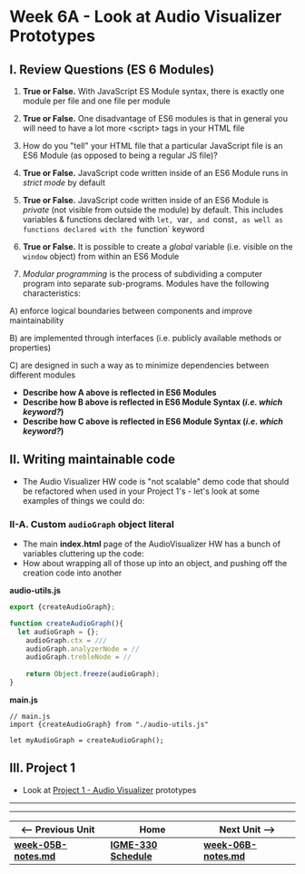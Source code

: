# Week 6A - Look at Audio Visualizer Prototypes

## I. Review Questions (ES 6 Modules) <a id="review-questions"></a>

1) **True or False.** With JavaScript ES Module syntax, there is exactly one module per file and one file per module

2) **True or False.** One disadvantage of ES6 modules is that in general you will need to have a lot more &lt;script> tags in your HTML file

3) How do you "tell" your HTML file that a particular JavaScript file is an ES6 Module (as opposed to being a regular JS file)? 

4) **True or False.** JavaScript code written inside of an ES6 Module runs in *strict mode* by default

5) **True or False.** JavaScript code written inside of an ES6 Module is *private* (not visible from outside the module) by default. This includes variables & functions declared with `let, `var`, and `const`, as well as functions declared with the `function` keyword

6) **True or False.** It is possible to create a *global* variable (i.e. visible on the `window` object) from within an ES6 Module

7) *Modular programming* is the process of subdividing a computer program into separate sub-programs. Modules have the following characteristics:

  A) enforce logical boundaries between components and improve maintainability
  
  B) are implemented through interfaces (i.e. publicly available methods or properties)
  
  C) are designed in such a way as to minimize dependencies between different modules

- **Describe how A above is reflected in ES6 Modules**
- **Describe how B above is reflected in ES6 Module Syntax (*i.e. which keyword?*)**
- **Describe how C above is reflected in ES6 Module Syntax (*i.e. which keyword?*)**

## II. Writing maintainable code

- The Audio Visualizer HW code is "not scalable" demo code that should be refactored when used in your Project 1's - let's look at some examples of things we could do:

### II-A. Custom `audioGraph` object literal

- The main **index.html** page of the AudioVisualizer HW has a bunch of variables cluttering up the code:
- How about wrapping all of those up into an object, and pushing off the creation code into another 

**audio-utils.js**
```js
export {createAudioGraph};

function createAudioGraph(){
  let audioGraph = {};
	audioGraph.ctx = ///
	audioGraph.analyzerNode = //
	audioGraph.trebleNode = //
	
	return Object.freeze(audioGraph);
}
```

**main.js**
```
// main.js
import {createAudioGraph} from "./audio-utils.js"

let myAudioGraph = createAudioGraph();
```

## III. Project 1
- Look at [Project 1 - Audio Visualizer](../projects/project-1.md) prototypes



<hr><hr>

| <-- Previous Unit | Home | Next Unit -->
| --- | --- | --- 
| [**week-05B-notes.md**](week-05B-notes.md)     |  [**IGME-330 Schedule**](../schedule.md) | [**week-06B-notes.md**](week-06B-notes.md)
